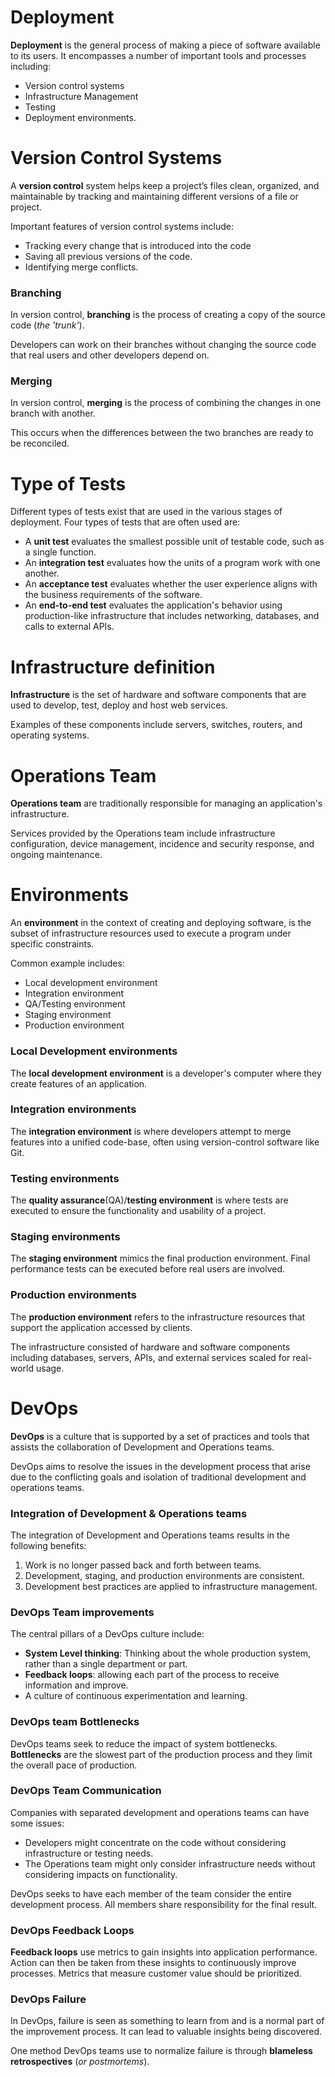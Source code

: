 # Deployment

**Deployment** is the general process of making a piece of software available to its users. It encompasses a number of important tools and processes including:

- Version control systems
- Infrastructure Management
- Testing
- Deployment environments.

# Version Control Systems

A **version control** system helps keep a project’s files clean, organized, and maintainable by tracking and maintaining different versions of a file or project.

Important features of version control systems include:

- Tracking every change that is introduced into the code
- Saving all previous versions of the code.
- Identifying merge conflicts.

### Branching

In version control, **branching** is the process of creating a copy of the source code (*the 'trunk'*).

Developers can work on their branches without changing the source code that real users and other developers depend on.

### Merging

In version control, **merging** is the process of combining the changes in one branch with another.

This occurs when the differences between the two branches are ready to be reconciled.

# Type of Tests

Different types of tests exist that are used in the various stages of deployment. Four types of tests that are often used are:

- A **unit test** evaluates the smallest possible unit of testable code, such as a single function.
- An **integration test** evaluates how the units of a program work with one another.
- An **acceptance test** evaluates whether the user experience aligns with the business requirements of the software.
- An **end-to-end test** evaluates the application's behavior using production-like infrastructure that includes networking, databases, and calls to external APIs.

# Infrastructure definition

**Infrastructure** is the set of hardware and software components that are used to develop, test, deploy and host web services.

Examples of these components include servers, switches, routers, and operating systems.

# Operations Team

**Operations team** are traditionally responsible for managing an application's infrastructure.

Services provided by the Operations team include infrastructure configuration, device management, incidence and security response, and ongoing maintenance.

# Environments

An **environment** in the context of creating and deploying software, is the subset of infrastructure resources used to execute a program under specific constraints.

Common example includes:

- Local development environment
- Integration environment
- QA/Testing environment
- Staging environment
- Production environment

### Local Development environments

The **local development environment** is a developer's computer where they create features of an application.

### Integration environments

The **integration environment** is where developers attempt to merge features into a unified code-base, often using version-control software like Git.

### Testing environments

The **quality assurance**(QA)/**testing environment** is where tests are executed to ensure the functionality and usability of a project.

### Staging environments

The **staging environment** mimics the final production environment. Final performance tests can be executed before real users are involved.

### Production environments

The **production environment** refers to the infrastructure resources that support the application accessed by clients.

The infrastructure consisted of hardware and software components including databases, servers, APIs, and external services scaled for real-world usage.

# DevOps

**DevOps** is a culture that is supported by a set of practices and tools that assists the collaboration of Development and Operations teams.

DevOps aims to resolve the issues in the development process that arise due to the conflicting goals and isolation of traditional development and operations teams.

### Integration of Development & Operations teams

The integration of Development and Operations teams results in the following benefits:

1. Work is no longer passed back and forth between teams.
2. Development, staging, and production environments are consistent.
3. Development best practices are applied to infrastructure management.

### DevOps Team improvements

The central pillars of a DevOps culture include:

- **System Level thinking**: Thinking about the whole production system, rather than a single department or part.
- **Feedback loops**: allowing each part of the process to receive information and improve.
- A culture of continuous experimentation and learning.

### DevOps team Bottlenecks

DevOps teams seek to reduce the impact of system bottlenecks. **Bottlenecks** are the slowest part of the production process and they limit the overall pace of production.

### DevOps Team Communication

Companies with separated development and operations teams can have some issues:

- Developers might concentrate on the code without considering infrastructure or testing needs.
- The Operations team might only consider infrastructure needs without considering impacts on functionality.

DevOps seeks to have each member of the team consider the entire development process. All members share responsibility for the final result.

### DevOps Feedback Loops

**Feedback loops** use metrics to gain insights into application performance. Action can then be taken from these insights to continuously improve processes. Metrics that measure customer value should be prioritized.

### DevOps Failure

In DevOps, failure is seen as something to learn from and is a normal part of the improvement process. It can lead to valuable insights being discovered.

One method DevOps teams use to normalize failure is through **blameless retrospectives** (*or postmortems*).
